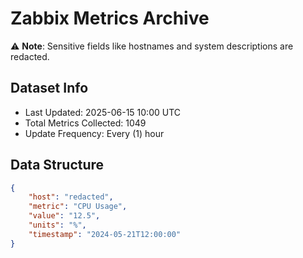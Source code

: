 # Zabbix Metrics Archive

⚠️ **Note**: Sensitive fields like hostnames and system descriptions are redacted.

## Dataset Info
- Last Updated: 2025-06-15 10:00 UTC
- Total Metrics Collected: 1049
- Update Frequency: Every (1) hour

## Data Structure
```json
{
    "host": "redacted",
    "metric": "CPU Usage",
    "value": "12.5",
    "units": "%",
    "timestamp": "2024-05-21T12:00:00"
}
```
